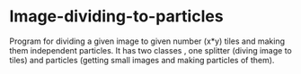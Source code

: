 # Image-dividing-to-particles
Program for dividing a given image to given number (x*y) tiles and making them independent particles. It has two classes , one splitter (diving image to tiles) and particles (getting small images and making particles of them).
